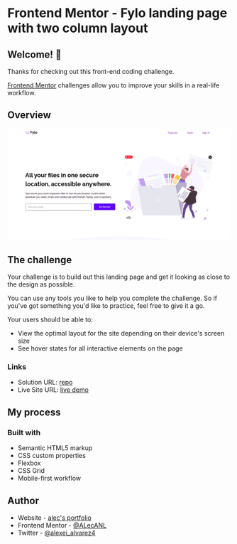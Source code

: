 # Frontend Mentor - Fylo landing page with two column layout

## Welcome! 👋

Thanks for checking out this front-end coding challenge.

[Frontend Mentor](https://www.frontendmentor.io) challenges allow you to improve your skills in a real-life workflow.

## Overview

![screenshot](src/assets/design/design.png)

## The challenge

Your challenge is to build out this landing page and get it looking as close to the design as possible.

You can use any tools you like to help you complete the challenge. So if you've got something you'd like to practice, feel free to give it a go.

Your users should be able to:

- View the optimal layout for the site depending on their device's screen size
- See hover states for all interactive elements on the page

### Links

- Solution URL: [repo](https://your-solution-url.com)
- Live Site URL: [live demo](https://your-live-site-url.com)

## My process

### Built with

- Semantic HTML5 markup
- CSS custom properties
- Flexbox
- CSS Grid
- Mobile-first workflow

## Author

- Website - [alec's portfolio](https://www.your-site.com)
- Frontend Mentor - [@ALecANL](https://www.frontendmentor.io/profile/alecanl)
- Twitter - [@alexei_alvarez4](https://www.twitter.com/alexei_alvarez4)
